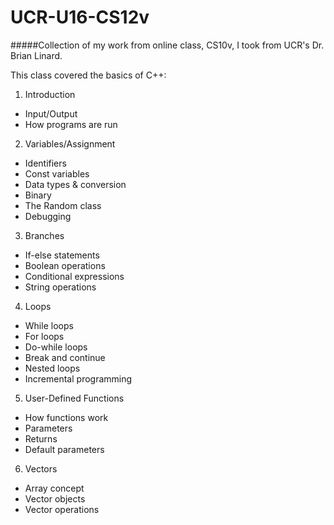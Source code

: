 # UCR-U16-CS12v
#####Collection of my work from online class, CS10v, I took from UCR's Dr. Brian Linard.

This class covered the basics of C++:
1. Introduction
  * Input/Output
  * How programs are run
2. Variables/Assignment
  * Identifiers
  * Const variables
  * Data types & conversion
  * Binary
  * The Random class
  * Debugging
3. Branches
  * If-else statements
  * Boolean operations
  * Conditional expressions
  * String operations
4. Loops
  * While loops
  * For loops
  * Do-while loops
  * Break and continue
  * Nested loops
  * Incremental programming
5. User-Defined Functions
  * How functions work
  * Parameters
  * Returns
  * Default parameters
6. Vectors
  * Array concept
  * Vector objects
  * Vector operations
